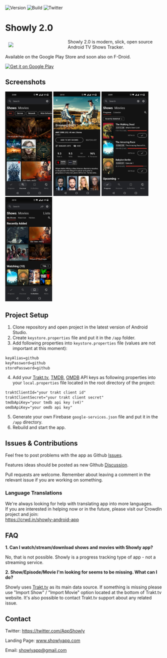 ![Version](https://img.shields.io/github/v/tag/michaldrabik/showly-2.0?label=version)
![Build]( https://img.shields.io/github/actions/workflow/status/michaldrabik/showly-2.0/android.yml?branch=master)
![Twitter](https://img.shields.io/twitter/follow/AppShowly?style=social)

# Showly 2.0
<img src="https://i.ibb.co/ChBN7Lg/ic-launcher.png" align="left" width="180" hspace="10" vspace="10" />

Showly 2.0 is modern, slick, open source Android TV Shows Tracker.

Available on the Google Play Store and soon also on F-Droid.

<a href="https://play.google.com/store/apps/details?id=com.michaldrabik.showly2">
  <img
    alt="Get it on Google Play"
    height="80"
    src="https://play.google.com/intl/en_us/badges/images/generic/en_badge_web_generic.png"/>
</a>

## Screenshots

<div>
   <img src="assets/screenshots/github1a.jpg" width="150" alt="Screenshot 1">
   <img src="assets/screenshots/github2a.jpg" width="150" alt="Screenshot 2">
   <img src="assets/screenshots/github3a.jpg" width="150" alt="Screenshot 3">
   <img src="assets/screenshots/github4a.jpg" width="150" alt="Screenshot 4">
</div>

## Project Setup

1. Clone repository and open project in the latest version of Android Studio.
2. Create `keystore.properties` file and put it in the `/app` folder.
3. Add following properties into `keystore.properties` file (values are not important at this moment):
```
keyAlias=github
keyPassword=github
storePassword=github
```
4. Add your [Trakt.tv](https://trakt.tv/oauth/applications), [TMDB](https://developers.themoviedb.org/3/), [OMDB](http://www.omdbapi.com) API keys as following properties into your `local.properties` file located in the root directory of the project:
```
traktClientId="your trakt client id"
traktClientSecret="your trakt client secret"
tmdbApiKey="your tmdb api key (v4)"
omdbApiKey="your omdb api key"
```
5. Generate your own Firebase `google-services.json` file and put it in the `/app` directory.
6. Rebuild and start the app.

## Issues & Contributions

Feel free to post problems with the app as Github [Issues](https://github.com/michaldrabik/showly-2.0/issues).

Features ideas should be posted as new GIthub [Discussion](https://github.com/michaldrabik/showly-2.0/discussions).

Pull requests are welcome. Remember about leaving a comment in the relevant issue if you are working on something.

### Language Translations

We're always looking for help with translating app into more languages.<br>
If you are interested in helping now or in the future, please visit our CrowdIn project and join:<br>
https://crwd.in/showly-android-app

## FAQ

**1. Can I watch/stream/download shows and movies with Showly app?**

  No, that is not possible. Showly is a progress tracking type of app - not a streaming service.

**2. Show/Episode/Movie I'm looking for seems to be missing. What can I do?**

  Showly uses [Trakt.tv](https://trakt.tv) as its main data source.
  If something is missing please use "Import Show" / "Import Movie" option located at the bottom of Trakt.tv website.
  It's also possible to contact Trakt.tv support about any related issue.

## Contact

Twitter: https://twitter.com/AppShowly

Landing Page: www.showlyapp.com

Email: showlyapp@gmail.com
